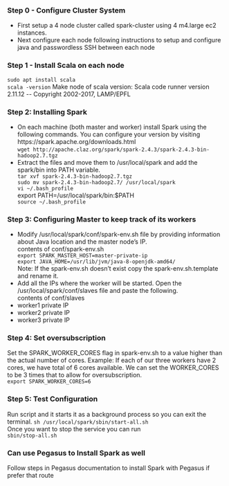 
<h3>Step 0 - Configure Cluster System </h3>
    <ul>
    <li>First setup a 4 node cluster called spark-cluster using 4 m4.large ec2 instances.</li>
    <li>Next configure each node following instructions to setup and configure java and passwordless SSH between each node</li>
</ul>
<h3>Step 1 - Install Scala on each node </h3>
<code>sudo apt install scala</code><br>
<code>scala -version</code>
Make node of scala version:
Scala code runner version 2.11.12 -- Copyright 2002-2017, LAMP/EPFL
<h3>Step 2: Installing Spark</h3>
<ul>
<li>On each machine (both master and worker) install Spark using the following commands. You can configure your version by visiting https://spark.apache.org/downloads.html<br>
<code>wget http://apache.claz.org/spark/spark-2.4.3/spark-2.4.3-bin-hadoop2.7.tgz</code><br></li>
<li>Extract the files and move them to /usr/local/spark and add the spark/bin into PATH variable.</li>
<code>tar xvf spark-2.4.3-bin-hadoop2.7.tgz</code><br>
<code>sudo mv spark-2.4.3-bin-hadoop2.7/ /usr/local/spark</code><br>
<code>vi ~/.bash_profile</code><br>
export PATH=/usr/local/spark/bin:$PATH<br>
<code>source ~/.bash_profile </code>
</ul>
<h3>Step 3: Configuring Master to keep track of its workers</h3>
<ul>
<li>Modify /usr/local/spark/conf/spark-env.sh file by providing information about Java location and the master node’s IP.<br>
contents of conf/spark-env.sh</li>
<code>export SPARK_MASTER_HOST=master-private-ip</code><br>
<code>export JAVA_HOME=/usr/lib/jvm/java-8-openjdk-amd64/</code><br>
Note: If the spark-env.sh doesn’t exist copy the spark-env.sh.template and rename it.<br>

<li>Add all the IPs where the worker will be started. Open the /usr/local/spark/conf/slaves file and paste the following.<br>
contents of conf/slaves
<li>worker1 private IP</li>
<li>worker2 private IP</li>
<li>worker3 private IP</li></li>
</ul>

<h3>Step 4: Set oversubscription</h3>
Set the SPARK_WORKER_CORES flag in spark-env.sh to a value higher than the actual number of cores.
Example: If each of our three workers have 2 cores, we have total of 6 cores available. We can set the WORKER_CORES to be 3 times that to allow for oversubscription.<br>
<code>export SPARK_WORKER_CORES=6</code>

<h3>Step 5: Test Configuration</h3>
Run script and it starts it as a background process so you can exit the terminal.
<code>sh /usr/local/spark/sbin/start-all.sh</code><br>
Once you want to stop the service you can run<br>
<code>sbin/stop-all.sh</code>

<h3>Can use Pegasus to Install Spark as well</h3>
Follow steps in Pegasus documentation to install Spark with Pegasus if prefer that route
